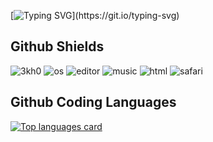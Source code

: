 [![Typing SVG](https://readme-typing-svg.herokuapp.com?size=35&color=F78C0B&center=true&vCenter=true&lines=Loves+Coding+Games;Likes+Google!;Using+GitHub+%E2%80%A6.)](https://git.io/typing-svg)

<h2>Github Shields</h2>
<p align="left"> 
  <img src="https://komarev.com/ghpvc/?username=crazyh2&label=Profile Visitors&color=001eff&style=for-the-badge" alt="3kh0" /> 
  <img href="https://www.apple.com/macos/" src="https://img.shields.io/badge/OS-MacOS-lightgrey/?logo=macos" alt="os">
  <img href="https://developer.apple.com/xcode/" src="https://img.shields.io/badge/Editor-XCode-blue/?logo=xcode" alt="editor">
  <img href="https://www.apple.com/uk/apple-music/" src="https://img.shields.io/badge/Listens%20to-Apple%20Music-FA233B/?logo=applemusic&logoColor=warning&color=FA233B" alt="music">
  <img src="https://img.shields.io/badge/Knows-HTML-blue/?logo=html5&logoColor=warning&color=orange" alt="html">
  <img href="https://www.apple.com/uk/safari/" alt="safari" src="https://img.shields.io/badge/Uses-Safari-blue/?logo=safari&logocolor=blue&color=blue">
       </p>

<h2>Github Coding Languages</h2>
<a href="https://github.com/CrazyH2" alt="Go to GitHub profile">
    <img src="https://github-readme-stats.vercel.app/api/top-langs/?username=CrazyH2&title_color=ffffff&text_color=c9cacc&icon_color=2bbc8a&bg_color=1d1f21"
        alt="Top languages card" />
